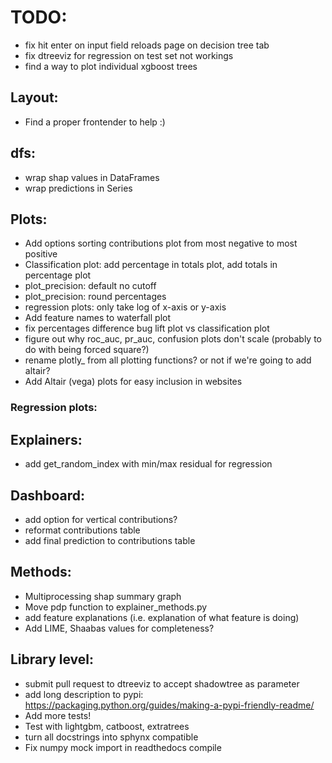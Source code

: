 
# TODO:
- fix hit enter on input field reloads page on decision tree tab
- fix dtreeviz for regression on test set not workings
- find a way to plot individual xgboost trees

## Layout:
- Find a proper frontender to help :)

## dfs:
- wrap shap values in DataFrames
- wrap predictions in Series


## Plots:
- Add options sorting contributions plot from most negative to most positive
- Classification plot: add percentage in totals plot, add totals in percentage plot
- plot_precision: default no cutoff
- plot_precision: round percentages
- regression plots: only take log of x-axis or y-axis
- Add feature names to waterfall plot
- fix percentages difference bug lift plot vs classification plot
- figure out why roc_auc, pr_auc, confusion plots don't scale (probably to do with being forced square?)
- rename plotly_ from all plotting functions? or not if we're going to add altair?
- Add Altair (vega) plots for easy inclusion in websites

### Regression plots:

## Explainers:
- add get_random_index with min/max residual for regression

## Dashboard:
- add option for vertical contributions?
- reformat contributions table
- add final prediction to contributions table

## Methods:
- Multiprocessing shap summary graph 
- Move pdp function to explainer_methods.py
- add feature explanations (i.e. explanation of what feature is doing)
- Add LIME, Shaabas values for completeness?

## Library level:
- submit pull request to dtreeviz to accept shadowtree as parameter
- add long description to pypi: https://packaging.python.org/guides/making-a-pypi-friendly-readme/
- Add more tests!
- Test with lightgbm, catboost, extratrees
- turn all docstrings into sphynx compatible
- Fix numpy mock import in readthedocs compile

